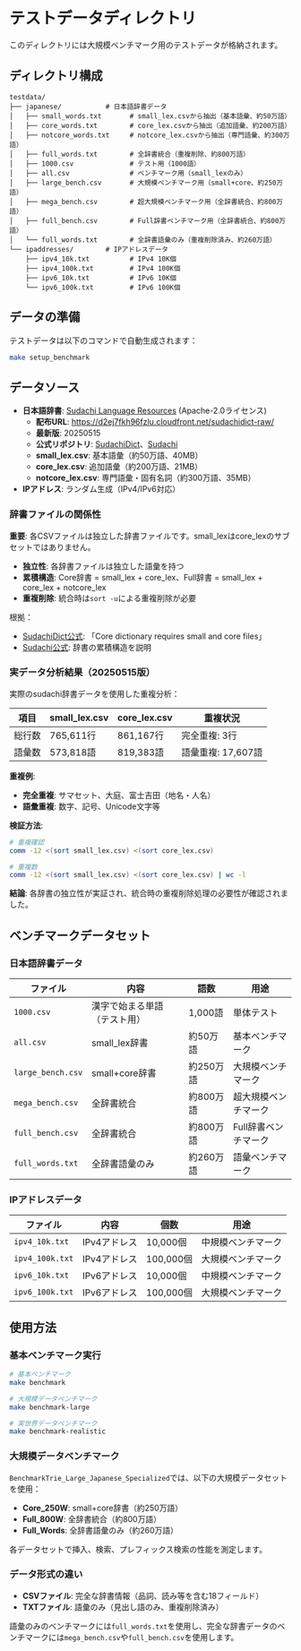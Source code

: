 # テストデータディレクトリ

このディレクトリには大規模ベンチマーク用のテストデータが格納されます。

## ディレクトリ構成

```text
testdata/
├── japanese/           # 日本語辞書データ
│   ├── small_words.txt       # small_lex.csvから抽出（基本語彙、約50万語）
│   ├── core_words.txt        # core_lex.csvから抽出（追加語彙、約200万語）
│   ├── notcore_words.txt     # notcore_lex.csvから抽出（専門語彙、約300万語）
│   ├── full_words.txt        # 全辞書統合（重複削除、約800万語）
│   ├── 1000.csv              # テスト用（1000語）
│   ├── all.csv               # ベンチマーク用（small_lexのみ）
│   ├── large_bench.csv       # 大規模ベンチマーク用（small+core、約250万語）
│   ├── mega_bench.csv        # 超大規模ベンチマーク用（全辞書統合、約800万語）
│   ├── full_bench.csv        # Full辞書ベンチマーク用（全辞書統合、約800万語）
│   └── full_words.txt        # 全辞書語彙のみ（重複削除済み、約260万語）
└── ipaddresses/        # IPアドレスデータ
    ├── ipv4_10k.txt          # IPv4 10K個
    ├── ipv4_100k.txt         # IPv4 100K個
    ├── ipv6_10k.txt          # IPv6 10K個
    └── ipv6_100k.txt         # IPv6 100K個
```

## データの準備

テストデータは以下のコマンドで自動生成されます：

```bash
make setup_benchmark
```

## データソース

- **日本語辞書**: [Sudachi Language Resources](https://registry.opendata.aws/sudachi/) (Apache-2.0ライセンス)
  - **配布URL**: <https://d2ej7fkh96fzlu.cloudfront.net/sudachidict-raw/>
  - **最新版**: 20250515
  - **公式リポジトリ**: [SudachiDict](https://github.com/WorksApplications/SudachiDict)、[Sudachi](https://github.com/WorksApplications/Sudachi)
  - **small_lex.csv**: 基本語彙（約50万語、40MB）
  - **core_lex.csv**: 追加語彙（約200万語、21MB）
  - **notcore_lex.csv**: 専門語彙・固有名詞（約300万語、35MB）
- **IPアドレス**: ランダム生成（IPv4/IPv6対応）

### 辞書ファイルの関係性

**重要**: 各CSVファイルは独立した辞書ファイルです。small_lexはcore_lexのサブセットではありません。

- **独立性**: 各辞書ファイルは独立した語彙を持つ
- **累積構造**: Core辞書 = small_lex + core_lex、Full辞書 = small_lex + core_lex + notcore_lex
- **重複削除**: 統合時は`sort -u`による重複削除が必要

根拠：
- [SudachiDict公式](https://github.com/WorksApplications/SudachiDict): 「Core dictionary requires small and core files」
- [Sudachi公式](https://github.com/WorksApplications/Sudachi): 辞書の累積構造を説明

### 実データ分析結果（20250515版）

実際のsudachi辞書データを使用した重複分析：

| 項目 | small_lex.csv | core_lex.csv | 重複状況 |
|------|---------------|--------------|----------|
| 総行数 | 765,611行 | 861,167行 | 完全重複: 3行 |
| 語彙数 | 573,818語 | 819,383語 | 語彙重複: 17,607語 |

**重複例**:
- **完全重複**: サマセット、大庭、富士吉田（地名・人名）
- **語彙重複**: 数字、記号、Unicode文字等

**検証方法**:
```bash
# 重複確認
comm -12 <(sort small_lex.csv) <(sort core_lex.csv)

# 重複数
comm -12 <(sort small_lex.csv) <(sort core_lex.csv) | wc -l
```

**結論**: 各辞書の独立性が実証され、統合時の重複削除処理の必要性が確認されました。

## ベンチマークデータセット

### 日本語辞書データ

| ファイル | 内容 | 語数 | 用途 |
|---------|------|------|------|
| `1000.csv` | 漢字で始まる単語（テスト用） | 1,000語 | 単体テスト |
| `all.csv` | small_lex辞書 | 約50万語 | 基本ベンチマーク |
| `large_bench.csv` | small+core辞書 | 約250万語 | 大規模ベンチマーク |
| `mega_bench.csv` | 全辞書統合 | 約800万語 | 超大規模ベンチマーク |
| `full_bench.csv` | 全辞書統合 | 約800万語 | Full辞書ベンチマーク |
| `full_words.txt` | 全辞書語彙のみ | 約260万語 | 語彙ベンチマーク |

### IPアドレスデータ

| ファイル | 内容 | 個数 | 用途 |
|---------|------|------|------|
| `ipv4_10k.txt` | IPv4アドレス | 10,000個 | 中規模ベンチマーク |
| `ipv4_100k.txt` | IPv4アドレス | 100,000個 | 大規模ベンチマーク |
| `ipv6_10k.txt` | IPv6アドレス | 10,000個 | 中規模ベンチマーク |
| `ipv6_100k.txt` | IPv6アドレス | 100,000個 | 大規模ベンチマーク |

## 使用方法

### 基本ベンチマーク実行

```bash
# 基本ベンチマーク
make benchmark

# 大規模データベンチマーク
make benchmark-large

# 実世界データベンチマーク
make benchmark-realistic
```

### 大規模データベンチマーク

`BenchmarkTrie_Large_Japanese_Specialized`では、以下の大規模データセットを使用：

- **Core_250W**: small+core辞書（約250万語）
- **Full_800W**: 全辞書統合（約800万語）
- **Full_Words**: 全辞書語彙のみ（約260万語）

各データセットで挿入、検索、プレフィックス検索の性能を測定します。

### データ形式の違い

- **CSVファイル**: 完全な辞書情報（品詞、読み等を含む18フィールド）
- **TXTファイル**: 語彙のみ（見出し語のみ、重複削除済み）

語彙のみのベンチマークには`full_words.txt`を使用し、完全な辞書データのベンチマークには`mega_bench.csv`や`full_bench.csv`を使用します。
